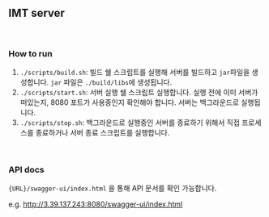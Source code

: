 ## IMT server

<br>

### How to run

1. `./scripts/build.sh`: 빌드 쉘 스크립트를 실행해 서버를 빌드하고 `jar`파일을 생성합니다. `jar` 파일은 `./build/libs`에 생성됩니다.
2. `./scripts/start.sh`: 서버 실행 쉘 스크립트 실행합니다. 실행 전에 이미 서버가 떠있는지, 8080 포트가 사용중인지 확인해야 합니다. 서버는 백그라운드로 실행됩니다.
3. `./scripts/stop.sh`: 백그라운드로 실행중인 서버를 종료하기 위해서 직접 프로세스를 종료하거나 서버 종료 스크립트를 실행합니다.

<br>

### API docs

`{URL}/swagger-ui/index.html` 을 통해 API 문서를 확인 가능합니다.

e.g. http://3.39.137.243:8080/swagger-ui/index.html

